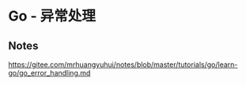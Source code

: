 # Go - 异常处理

## Notes

<https://gitee.com/mrhuangyuhui/notes/blob/master/tutorials/go/learn-go/go_error_handling.md>